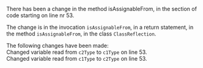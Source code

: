 There has been a change in the method isAssignableFrom, in the section of code starting on line nr 53.
  
The change is in the invocation ```isAssignableFrom```, in a return statement, in the method ```isAssignableFrom```, in the class ```ClassReflection```.
  
The following changes have been made:  
Changed variable read from ```c2Type``` to ```c1Type``` on line 53.  
Changed variable read from ```c1Type``` to ```c2Type``` on line 53.  
